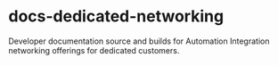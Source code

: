 # docs-dedicated-networking
Developer documentation source and builds for Automation Integration networking offerings for dedicated customers.
